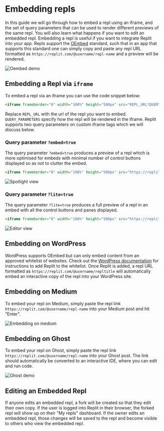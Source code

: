 # Embedding repls

In this guide we will go through how to embed a repl using an iframe, and the set of query parameters that can be used to render different previews of the same repl. You will also learn what happens if you want to edit an embedded repl.
Embedding a repl is useful if you want to integrate Replit into your app. Repls support the [OEmbed](https://oembed.com/) standard, such that in an app that supports this standard one can simply copy and paste any repl URL formatted as `https://replit.com/@username/repl-name` and a preview will be rendered.

![Oembed demo](/images/repls/embed/oembed-demo.gif)

## Embedding a Repl via `iframe`

To embed a repl via an iframe you can use the code snippet below:

```html
<iframe frameborder="0" width="100%" height="500px" src="REPL_URL?QUERY_PARAMETERS"></iframe>
```

Replace `REPL_URL` with the url of the repl you want to embed. `QUERY_PARAMETERS` specify how the repl will be rendered in the iframe.
Replit supports two query parameters on custom iframe tags which we will discuss below.

### Query parameter `?embed=true`

The query parameter `?embed=true` produces a preview of a repl which is more optimised for embeds with minimal number of control buttons displayed so as not to clutter the embed.

```html
<iframe frameborder="0" width="100%" height="500px" src="https://replit.com/@ritza/demo-embed?embed=true"></iframe>
```

![Spotlight view](/images/repls/embed/embed-true.png)


### Query parameter `?lite=true`

The query parameter `?lite=true` produces a full preview of a repl in an embed with all the control buttons and panes displayed.

```html
<iframe frameborder="0" width="100%" height="500px" src="https://replit.com/@ritza/demo-embed?lite=true"></iframe>
```

![Editor view](/images/repls/embed/lite-true.png)


## Embedding on WordPress

WordPress supports OEmbed but can only embed content from an approved whitelist of websites. Check out the [WordPress documentation](https://wordpress.org/support/article/embeds/#adding-support-for-an-oembed-enabled-site) for instructions to add Replit to the whitelist. Once Replit is added, a repl URL formatted as `https://replit.com/@username/repltitle` will automatically embed an interactive copy of the repl into your WordPress site.

## Embedding on Medium

To embed your repl on Medium, simply paste the repl link
`https://replit.com/@username/repl-name` into your Medium post and hit "Enter".

![Embedding on medium](/images/repls/embed/medium-embed.gif)

## Embedding on Ghost

To embed your repl on Ghost, simply paste the repl link `https://replit.com/@username/repl-name` into your Ghost post. The link should automatically be converted to an interactive IDE, where you can edit and run code.

![Ghost demo](/images/repls/embed/oembed-demo.gif)

## Editing an Embedded Repl

If anyone edits an embedded repl, a fork will be created so that they edit their own copy. If the user is logged into Replit in their browser, the forked repl will show up on their "My repls" dashboard. If the owner edits an embedded repl, those changes will be saved to the repl and become visible to others who view the embedded repl.
